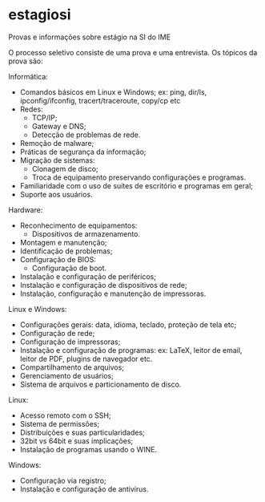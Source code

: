 # estagiosi
Provas e informações sobre estágio na SI do IME

O processo seletivo consiste de uma prova e uma entrevista. Os tópicos da prova são:

Informática:
  - Comandos básicos em Linux e Windows;
    ex: ping, dir/ls, ipconfig/ifconfig, tracert/traceroute, copy/cp etc
  - Redes:
    - TCP/IP;
    - Gateway e DNS;
    - Detecção de problemas de rede.
  - Remoção de malware;
  - Práticas de segurança da informação;
  - Migração de sistemas:
    - Clonagem de disco;
    - Troca de equipamento preservando configurações e programas.
  - Familiaridade com o uso de suítes de escritório e programas em geral;
  - Suporte aos usuários.

Hardware:
  - Reconhecimento de equipamentos:
    - Dispositivos de armazenamento.
  - Montagem e manutenção;
  - Identificação de problemas;
  - Configuração de BIOS:
    - Configuração de boot.
  - Instalação e configuração de periféricos;
  - Instalação e configuração de dispositivos de rede;
  - Instalação, configuração e manutenção de impressoras.

Linux e Windows:
  - Configurações gerais: data, idioma, teclado, proteção de tela etc;
  - Configuração de rede;
  - Configuração de impressoras;
  - Instalação e configuração de programas:
    ex: LaTeX, leitor de email, leitor de PDF, plugins de navegador etc.
  - Compartilhamento de arquivos;
  - Gerenciamento de usuários;
  - Sistema de arquivos e particionamento de disco.

Linux:
  - Acesso remoto com o SSH;
  - Sistema de permissões;
  - Distribuições e suas particularidades;
  - 32bit vs 64bit e suas implicações;
  - Instalação de programas usando o WINE.

Windows:
  - Configuração via registro;
  - Instalação e configuração de antivírus.
